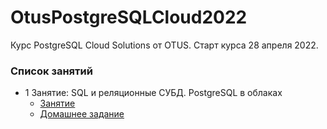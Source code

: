 # OtusPostgreSQLCloud2022


Курс PostgreSQL Cloud Solutions от OTUS. Старт курса 28 апреля 2022.


### Список занятий

* 1 Занятие: SQL и реляционные СУБД. PostgreSQL в облаках
    + [Занятие](https://github.com/ArtemE91/OtusPostgreSQLCloud2022/tree/main/lesson1)
    + [Домашнее задание](https://github.com/ArtemE91/OtusPostgreSQLCloud2022/tree/main/lesson1/homework)